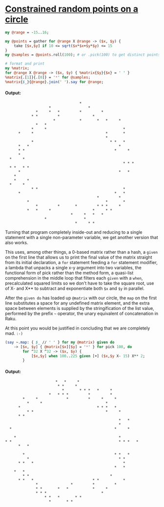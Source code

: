 [1]: https://rosettacode.org/wiki/Constrained_random_points_on_a_circle

# [Constrained random points on a circle][1]



```perl
my @range = -15..16;

my @points = gather for @range X @range -> ($x, $y) {
    take [$x,$y] if 10 <= sqrt($x*$x+$y*$y) <= 15
}
my @samples = @points.roll(100); # or .pick(100) to get distinct points

# format and print
my %matrix;
for @range X @range -> ($x, $y) { %matrix{$y}{$x} = ' ' }
%matrix{.[1]}{.[0]} = '*' for @samples;
%matrix{$_}{@range}.join(' ').say for @range;
```

#### Output:
```
                                  *
                    *                 *
              *     *   *         *         *
            * *         *               *
                      *           *       *   *     *
              *   *
            *     *                                   *
      *     *                                 *       *
                                              *
            *                                   * *   *
      *   *                                         *
      * *                                         *     *
      *
  *     *
                                                      * * *
  * *   * *
      *                                             *   *
    *
    *     *
  *     *
            * *                                       *
      *                                           *   *
                                          *         *
          *                                   *       *
              *         *       *         * * *     *
          *   *     *                   *     * *
                              *     *   *   *
                  *                 *
                                *     * *
```


Turning that program completely inside-out and reducing to a single statement with a single non-parameter variable, we get another version that also works.



This uses, among other things, a 0-based matrix rather than a hash, a `given` on the first line that allows us to print the final value of the matrix straight from its initial declaration, a `for` statement feeding a `for` statement modifier, a lambda that unpacks a single x-y argument into two variables, the functional form of pick rather than the method form, a quasi-list comprehension in the middle loop that filters each `given` with a `when`, precalculated squared limits so we don't have to take the square root, use of X- and X\*\* to subtract and exponentiate both `$x` and `$y` in parallel.



After the `given do` has loaded up `@matrix` with our circle, the `map` on the first line substitutes a space for any undefined matrix element, and the extra space between elements is supplied by the stringification of the list value, performed by the prefix `~` operator, the unary equivalent of concatenation in Raku.



At this point you would be justified in concluding that we are completely mad.  `:-)`

```perl
(say ~.map: { $_ // ' ' } for my @matrix) given do
    -> [$x, $y] { @matrix[$x][$y] = '*' } for pick 100, do
        for ^32 X ^32 -> ($x, $y) {
            [$x,$y] when 100..225 given [+] ($x,$y X- 15) X** 2;
        }
```

#### Output:
```
                       *   *     *
                        * *     *
                          *       * * *   *     *
                    *   * * *         *         *
        *     *             *         *     *     *
          *     *                             *
      *                                   * * *   *
          * *                                 *     *
      * *
                                                    *   *
                                                    *
  *                                               *     *

    *                                               *
* *                                                 * * *   *
      *   *

        *                                         * *   *
          *                                         * *
      * *   *                                         *
                                                  *   *
    *   *
        * *                                     *
      * *   *                           * *           *
              *               *         *         *
              * *       *   *           *     *
              * * *                         *
                  * *   *       * *
                    *       * *
```
